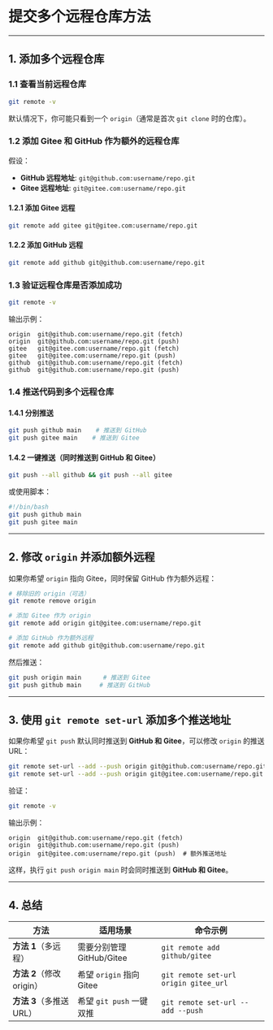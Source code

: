 # 提交多个远程仓库方法

---

## 1. 添加多个远程仓库

### 1.1 查看当前远程仓库
```bash
git remote -v
```
默认情况下，你可能只看到一个 `origin`（通常是首次 `git clone` 时的仓库）。

### 1.2 添加 Gitee 和 GitHub 作为额外的远程仓库
假设：
- **GitHub 远程地址**: `git@github.com:username/repo.git`
- **Gitee 远程地址**: `git@gitee.com:username/repo.git`

#### 1.2.1 添加 Gitee 远程
```bash
git remote add gitee git@gitee.com:username/repo.git
```

#### 1.2.2 添加 GitHub 远程
```bash
git remote add github git@github.com:username/repo.git
```

### 1.3 验证远程仓库是否添加成功
```bash
git remote -v
```
输出示例：
```
origin  git@github.com:username/repo.git (fetch)
origin  git@github.com:username/repo.git (push)
gitee   git@gitee.com:username/repo.git (fetch)
gitee   git@gitee.com:username/repo.git (push)
github  git@github.com:username/repo.git (fetch)
github  git@github.com:username/repo.git (push)
```

### 1.4 推送代码到多个远程仓库
#### 1.4.1 分别推送
```bash
git push github main    # 推送到 GitHub
git push gitee main    # 推送到 Gitee
```

#### 1.4.2 一键推送（同时推送到 GitHub 和 Gitee）
```bash
git push --all github && git push --all gitee
```
或使用脚本：
```bash
#!/bin/bash
git push github main
git push gitee main
```

---

## 2. 修改 `origin` 并添加额外远程
如果你希望 `origin` 指向 Gitee，同时保留 GitHub 作为额外远程：
```bash
# 移除旧的 origin（可选）
git remote remove origin

# 添加 Gitee 作为 origin
git remote add origin git@gitee.com:username/repo.git

# 添加 GitHub 作为额外远程
git remote add github git@github.com:username/repo.git
```
然后推送：
```bash
git push origin main      # 推送到 Gitee
git push github main     # 推送到 GitHub
```

---

## 3. 使用 `git remote set-url` 添加多个推送地址
如果你希望 `git push` 默认同时推送到 **GitHub 和 Gitee**，可以修改 `origin` 的推送 URL：
```bash
git remote set-url --add --push origin git@github.com:username/repo.git
git remote set-url --add --push origin git@gitee.com:username/repo.git
```
验证：
```bash
git remote -v
```
输出示例：
```
origin  git@github.com:username/repo.git (fetch)
origin  git@github.com:username/repo.git (push)
origin  git@gitee.com:username/repo.git (push)  # 额外推送地址
```
这样，执行 `git push origin main` 时会同时推送到 **GitHub 和 Gitee**。

---

## 4. 总结
| 方法                      | 适用场景                  | 命令示例                              |
| ------------------------- | ------------------------- | ------------------------------------- |
| **方法 1**（多远程）      | 需要分别管理 GitHub/Gitee | `git remote add github/gitee`         |
| **方法 2**（修改 origin） | 希望 `origin` 指向 Gitee  | `git remote set-url origin gitee_url` |
| **方法 3**（多推送 URL）  | 希望 `git push` 一键双推  | `git remote set-url --add --push`     |


